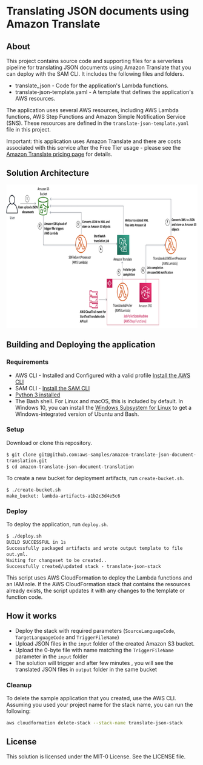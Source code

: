 # Translating JSON documents using Amazon Translate


## About
This project contains source code and supporting files for a serverless pipeline for translating JSON documents using Amazon Translate that you can deploy with the SAM CLI. It includes the following files and folders.

- translate_json - Code for the application's Lambda functions.
- translate-json-template.yaml - A template that defines the application's AWS resources.

The application uses several AWS resources, including AWS Lambda functions, AWS Step Functions and Amazon Simple Notification Service (SNS). These resources are defined in the `translate-json-template.yaml` file in this project. 

Important: this application uses Amazon Translate and there are costs associated with this service after the Free Tier usage - please see the   [Amazon Translate pricing page](https://aws.amazon.com/translate/pricing/) for details.

<!--
### Reference
[Translating JSON documents with Amazon Translate](https://aws.amazon.com/blogs/machine-learning/translating-json-documents-using-amazon-translate/) 
-->

## Solution Architecture
<img src="solution.png" width="800" height="378" />

## Building and Deploying the application

### Requirements

* AWS CLI - Installed and Configured with a valid profile [Install the AWS CLI](https://docs.aws.amazon.com/cli/latest/userguide/cli-chap-install.html)
* SAM CLI - [Install the SAM CLI](https://docs.aws.amazon.com/serverless-application-model/latest/developerguide/serverless-sam-cli-install.html)
* [Python 3 installed](https://www.python.org/downloads/)
* The Bash shell. For Linux and macOS, this is included by default. In Windows 10, you can install the [Windows Subsystem for Linux](https://docs.microsoft.com/en-us/windows/wsl/install-win10) to get a Windows-integrated version of Ubuntu and Bash.

### Setup
Download or clone this repository.

    $ git clone git@github.com:aws-samples/amazon-translate-json-document-translation.git
    $ cd amazon-translate-json-document-translation

To create a new bucket for deployment artifacts, run `create-bucket.sh`.

    $ ./create-bucket.sh
    make_bucket: lambda-artifacts-a1b2c3d4e5c6

### Deploy

To deploy the application, run `deploy.sh`.

    $ ./deploy.sh
    BUILD SUCCESSFUL in 1s
    Successfully packaged artifacts and wrote output template to file out.yml.
    Waiting for changeset to be created..
    Successfully created/updated stack - translate-json-stack

This script uses AWS CloudFormation to deploy the Lambda functions and an IAM role. If the AWS CloudFormation stack that contains the resources already exists, the script updates it with any changes to the template or function code.

## How it works
* Deploy the stack  with required parameters (`SourceLanguageCode`, `TargetLanguageCode` and `TriggerFileName`)
* Upload JSON files in the `input` folder of the created Amazon S3 bucket.
* Upload the 0-byte file with name matching the `TriggerFileName` parameter in the `input` folder
* The solution will trigger and after few minutes , you will see the translated JSON files in `output` folder in the same bucket


### Cleanup

To delete the sample application that you created, use the AWS CLI. Assuming you used your project name for the stack name, you can run the following:

```bash
aws cloudformation delete-stack --stack-name translate-json-stack
```

## License

This solution is licensed under the MIT-0 License. See the LICENSE file.


